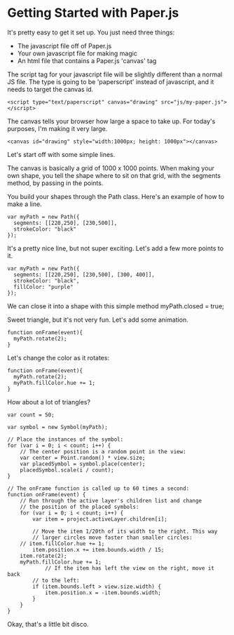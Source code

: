 # Getting Started with Paper.js

It's pretty easy to get it set up. You just need three things:
  * The javascript file off of Paper.js
  * Your own javascript file for making magic
  * An html file that contains a Paper.js 'canvas' tag

The script tag for your javascript file will be slightly different than a normal JS file. The type is going to be 'paperscript' instead of javascript, and it needs to target the canvas id.

```
<script type="text/paperscript" canvas="drawing" src="js/my-paper.js"></script>
```
The canvas tells your browser how large a space to take up. For today's purposes, I'm making it very large.

```
<canvas id="drawing" style="width:1000px; height: 1000px"></canvas>
```
Let's start off with some simple lines.

The canvas is basically a grid of 1000 x 1000 points. When making your own shape, you tell the shape where to sit on that grid, with the segments method, by passing in the points.

You build your shapes through the Path class.
Here's an example of how to make a line.

```
var myPath = new Path({
  segments: [[220,250], [230,500]],
  strokeColor: "black"
});

```
It's a pretty nice line, but not super exciting. Let's add a few more points to it.

```
var myPath = new Path({
  segments: [[220,250], [230,500], [300, 400]],
  strokeColor: "black",
  fillColor: "purple"
});
```

We can close it into a shape with this simple method
myPath.closed = true;

Sweet triangle, but it's not very fun. Let's add some animation.

```
function onFrame(event){
  myPath.rotate(2);
}

```

Let's change the color as it rotates:

```
function onFrame(event){
  myPath.rotate(2);
  myPath.fillColor.hue += 1;
}

```

How about a lot of triangles?

```
var count = 50;

var symbol = new Symbol(myPath);

// Place the instances of the symbol:
for (var i = 0; i < count; i++) {
	// The center position is a random point in the view:
	var center = Point.random() * view.size;
	var placedSymbol = symbol.place(center);
	placedSymbol.scale(i / count);
}

// The onFrame function is called up to 60 times a second:
function onFrame(event) {
	// Run through the active layer's children list and change
	// the position of the placed symbols:
	for (var i = 0; i < count; i++) {
		var item = project.activeLayer.children[i];

		// Move the item 1/20th of its width to the right. This way
		// larger circles move faster than smaller circles:
    // item.fillColor.hue += 1;
		item.position.x += item.bounds.width / 15;
    item.rotate(2);
    myPath.fillColor.hue += 1;
    		// If the item has left the view on the right, move it back
		// to the left:
		if (item.bounds.left > view.size.width) {
			item.position.x = -item.bounds.width;
		}
	}
}
```

Okay, that's a little bit disco.
